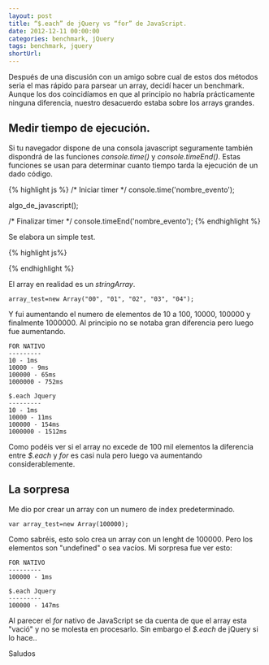 ```yaml
---
layout: post
title: “$.each” de jQuery vs “for” de JavaScript.
date: 2012-12-11 00:00:00
categories: benchmark, jQuery
tags: benchmark, jquery
shortUrl:
---
```


Después de una discusión con un amigo sobre cual de estos dos métodos seria el mas rápido para parsear
un array, decidí hacer un benchmark. Aunque los dos coincidíamos en que al principio no habría prácticamente
ninguna diferencia, nuestro desacuerdo estaba sobre los arrays grandes.

Medir tiempo de ejecución.
---
Si tu navegador dispone de una consola javascript seguramente también dispondrá de las funciones
*console.time()* y *console.timeEnd()*. Estas funciones se usan para determinar cuanto tiempo
tarda la ejecución de un dado código.

{% highlight js %}
/* Iniciar timer */
console.time('nombre_evento');

 algo_de_javascript();

/* Finalizar timer */
console.timeEnd('nombre_evento');
{% endhighlight %}

Se elabora un simple test.

{% highlight js%}
<script type="text/javascript" src="jquery.js"></script>
<script>
   var array_test=new Array('arrayyyyyyyyyyyyyyy');

   /* Iniciamos bucle for nativo. */
   console.time('for-nativo');
   /* Bucle */
   for(i=0; i<array_test.length; i++){array_test[i];}
   /* Paramos bucle for nativo */
   console.timeEnd('for-nativo');

   ////////////////////////////////////////

   /* Iniciamos bucle $.each jquery */
   console.time('each-jquery');
   /* Bucle */
   $.each(array_test,function(index,valor){valor;});
   /* Paramos bucle $.each jQuery */
   console.timeEnd('each-jquery');

</script>
{% endhighlight %}

El array en realidad es un *stringArray*.

    array_test=new Array("00", "01", "02", "03", "04");

Y fui aumentando el numero de elementos de 10 a 100, 10000, 100000 y finalmente 1000000. Al principio no se notaba gran diferencia pero luego fue aumentando.

    FOR NATIVO
    ---------
    10 - 1ms
    10000 - 9ms
    100000 - 65ms
    1000000 - 752ms

    $.each Jquery
    ---------
    10 - 1ms
    10000 - 11ms
    100000 - 154ms
    1000000 - 1512ms

Como podéis ver si el array no excede de 100 mil elementos la diferencia entre *$.each* y *for* es casi nula pero luego va aumentando considerablemente.

La sorpresa
---

Me dio por crear un array con un numero de index predeterminado.

    var array_test=new Array(100000);

Como sabréis, esto solo crea un array con un lenght de 100000. Pero los elementos son "undefined" o sea vacíos. Mi sorpresa fue ver esto:

    FOR NATIVO
    ---------
    100000 - 1ms

    $.each Jquery
    ---------
    100000 - 147ms

Al parecer el *for* nativo de JavaScript se da cuenta de que el array esta "vació" y no se molesta en procesarlo. Sin embargo el *$.each* de jQuery si lo hace..

Saludos